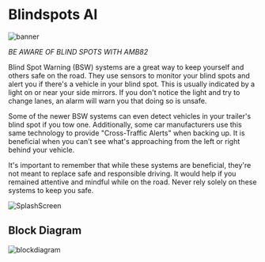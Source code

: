 # Blindspots AI

![banner](https://github.com/ajsb85/blindspot.ai/assets/663460/d51c94c9-b507-4550-9114-1209a14034ea)

_BE AWARE OF BLIND SPOTS WITH AMB82_

Blind Spot Warning (BSW) systems are a great way to keep yourself and others safe on the road. They use sensors to monitor your blind spots and alert you if there's a vehicle in your blind spot. This is usually indicated by a light on or near your side mirrors. If you don't notice the light and try to change lanes, an alarm will warn you that doing so is unsafe.

Some of the newer BSW systems can even detect vehicles in your trailer's blind spot if you tow one. Additionally, some car manufacturers use this same technology to provide "Cross-Traffic Alerts" when backing up. It is beneficial when you can't see what's approaching from the left or right behind your vehicle.

It's important to remember that while these systems are beneficial, they're not meant to replace safe and responsible driving. It would help if you remained attentive and mindful while on the road. Never rely solely on these systems to keep you safe.

![SplashScreen](https://github.com/ajsb85/blindspot.ai/assets/663460/901bc5ec-d6a2-4326-a9ab-95978202a5f5)



## Block Diagram

![blockdiagram](https://github.com/ajsb85/blindspot.ai/assets/663460/aace33b3-073b-44cd-afde-6d1e0f8034b9)

